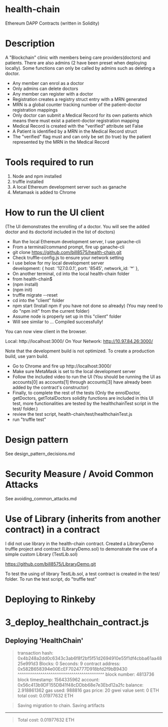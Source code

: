 # health-chain
Ethereum DAPP Contracts (written in Solidity)

# Description
A "Blockchain" clinic with members being care providers(doctors) and patients. There are also admins (2 have been preset when deploying locally). Some functions can only be called by admins such as deleting a doctor.

- Any member can enrol as a doctor
- Only admins can delete doctors
- Any member can register with a doctor 
- Registration creates a registry struct entry with a MRN generated
- MRN is a global counter tracking number of the patient-doctor registration mappings 
- Only doctor can submit a Medical Record for its own patients which means there must exist a patient-doctor registration mapping
- Medical Record is created with the "verified" attribute set False
- A Patient is identified by a MRN in the Medical Record struct
- The "verified" flag must and can only be set (to true) by the patient represented by the MRN in the Medical Record 

# Tools required to run 
1. Node and npm installed 
2. truffle installed
3. A local Ethereum development server such as ganache
4. Metamask is added to Chrome 

# How to run the UI client
(The UI demonstrates the enrolling of a doctor. You will see the added doctor and its doctorId included in the list of doctors)
- Run the local Ethereum development server, I use ganache-cli
- From a terminal/command prompt, fire up ganache-cli
- git clone https://github.com/bill8575/health-chain.git 
- Check truffle-config.js to ensure your network setting 
- I use below for my local development server  
    development: {
      host: '127.0.0.1',
      port: '8545',
      network_id: '*'
    },
- On another terminal, cd into the local health-chain folder
- from health-chain$ 
- (npm install)
- (npm init)
- truffle migrate --reset
- cd into the "client" folder
- npm start 
(Install npm if you have not done so already)
(You may need to do "npm init" from the current folder)
- Assume node is properly set up in this "client" folder
- Will see similar to ... 
Compiled successfully!

You can now view client in the browser.

  Local:            http://localhost:3000/
  On Your Network:  http://10.97.84.26:3000/

Note that the development build is not optimized.
To create a production build, use yarn build.
- Go to Chrome and fire up http://localhost:3000/
- Make sure MetaMask is set to the local development server 
- Follow the included video to run the UI
(You should be running the UI as accounts[0] as accounts[1] through accounts[3] have already been added by the contract's constructor)
- Finally, to complete the rest of the tests
(Only the enrolDoctor, getDoctors, getTotalDoctors solidity functions are included in this UI test, more functionalities are tested by the healthchainTest script in the test/ folder.)
- review the test script, health-chain/test/healthchainTest.js
- run "truffle test"

# Design pattern 
See design_pattern_decisions.md 

# Security Measure / Avoid Common Attacks
See avoiding_common_attacks.md 

# Use of Library (inherits from another contract) in a contract 
I did not use library in the health-chain contract. Created a LibraryDemo truffle project and contract (LibraryDemo.sol) to demonstrate the use of a simple custom Library (TestLib.sol)

https://github.com/bill8575/LibraryDemo.git

To test the using of library TestLib.sol, a test contract is created in the test/ folder. To run the test script, do "truffle test"

# Deploying to Rinkeby 

3_deploy_healthchain_contract.js
================================

   Deploying 'HealthChain'
   -----------------------
   > transaction hash:    0x4b248a2dd0c6343c3ab6f8f2bf5f51d2694910e55f1df4cbba61aa4825e991d3
   > Blocks: 0            Seconds: 9
   > contract address:    0x582B658394e00EcEF7024777D918bfd2f9bB9430
                          ^^^^^^^^^^^^^^^^^^^^^^^^^^^^^^^^^^^^^^^^^^
   > block number:        4813736
   > block timestamp:     1564335962
   > account:             0x56c413b9DF155DB41f48cDDbb68e7e3Ebd12a2fc
   > balance:             2.918861362
   > gas used:            988816
   > gas price:           20 gwei
   > value sent:          0 ETH
   > total cost:          0.01977632 ETH


   > Saving migration to chain.
   > Saving artifacts
   -------------------------------------
   > Total cost:          0.01977632 ETH

   
